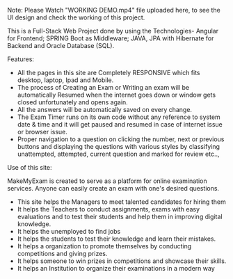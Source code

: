 Note: Please Watch "WORKING DEMO.mp4" file uploaded here, to see the UI design and check the working of this project.


This is a Full-Stack Web Project done by using the Technologies- Angular for Frontend; SPRING Boot as Middleware; JAVA, JPA with Hibernate for Backend and Oracle Database (SQL). 
  
    
Features:
-	All the pages in this site are Completely RESPONSIVE which fits desktop, laptop, Ipad and Mobile.
-	The process of Creating an Exam or Writing an exam will be automatically Resumed when the internet goes down or window gets closed unfortunately and opens again.
- All the answers will be automatically saved on every change.
-	The Exam Timer runs on its own code without any reference to system date & time and it will get paused and resumed in case of internet issue or browser issue.
-	Proper navigation to a question on clicking the number, next or previous buttons and displaying the questions with various styles by classifying unattempted, attempted, current question and marked for review etc..,
 

Use of this site:

MakeMyExam is created to serve as a platform for online examination services. Anyone can easily create an exam with one's desired questions.
- This site helps the Managers to meet talented candidates for hiring them
- It helps the Teachers to conduct assignments, exams with easy evaluations and to test their students and help them in improving digital knowledge.
-	It helps the unemployed to find jobs
-	It helps the students to test their knowledge and learn their mistakes.
-	It helps a organization to promote themselves by conducting competitions and giving prizes.
-	It helps someone to win prizes in competitions and showcase their skills.
-	It helps an Institution to organize their examinations in a modern way

